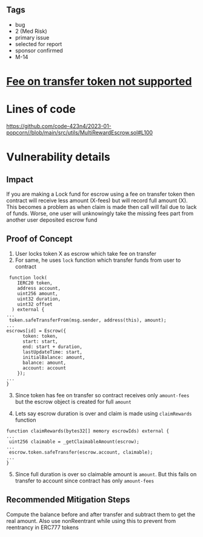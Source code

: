 ## Tags

- bug
- 2 (Med Risk)
- primary issue
- selected for report
- sponsor confirmed
- M-14

# [Fee on transfer token not supported](https://github.com/code-423n4/2023-01-popcorn-findings/issues/503) 

# Lines of code

https://github.com/code-423n4/2023-01-popcorn//blob/main/src/utils/MultiRewardEscrow.sol#L100


# Vulnerability details

## Impact
If you are making a Lock fund for escrow using a fee on transfer token then contract will receive less amount (X-fees) but will record full amount (X). This becomes a problem as when claim is made then call will fail due to lack of funds. Worse, one user will unknowingly take the missing fees part from another user deposited escrow fund

## Proof of Concept
1. User locks token X as escrow which take fee on transfer
2. For same, he uses `lock` function which transfer funds from user to contract

```
 function lock(
    IERC20 token,
    address account,
    uint256 amount,
    uint32 duration,
    uint32 offset
  ) external {
...
 token.safeTransferFrom(msg.sender, address(this), amount);
...
escrows[id] = Escrow({
      token: token,
      start: start,
      end: start + duration,
      lastUpdateTime: start,
      initialBalance: amount,
      balance: amount,
      account: account
    });
...
}
```

3. Since token has fee on transfer so contract receives only `amount-fees` but the escrow object is created for full `amount`

4. Lets say escrow duration is over and claim is made using `claimRewards` function

```
function claimRewards(bytes32[] memory escrowIds) external {
...
 uint256 claimable = _getClaimableAmount(escrow);
...    
 escrow.token.safeTransfer(escrow.account, claimable);
...
}
```

5. Since full duration is over so claimable amount is `amount`. But this fails on transfer to account since contract has only `amount-fees`

## Recommended Mitigation Steps
Compute the balance before and after transfer and subtract them to get the real amount. Also use nonReentrant while using this to prevent from reentrancy in ERC777 tokens